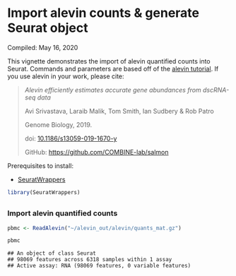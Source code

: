 Import alevin counts & generate Seurat object
================
Compiled: May 16, 2020

This vignette demonstrates the import of alevin quantified counts into
Seurat. Commands and parameters are based off of the [alevin
tutorial](https://combine-lab.github.io/alevin-tutorial/2018/running-alevin/).
If you use alevin in your work, please cite:

> *Alevin efficiently estimates accurate gene abundances from dscRNA-seq
> data*
> 
> Avi Srivastava, Laraib Malik, Tom Smith, Ian Sudbery & Rob Patro
> 
> Genome Biology, 2019.
> 
> doi:
> [10.1186/s13059-019-1670-y](https://doi.org/10.1186/s13059-019-1670-y)
> 
> GitHub: <https://github.com/COMBINE-lab/salmon>

Prerequisites to install:

  - [SeuratWrappers](https://github.com/satijalab/seurat-wrappers)

<!-- end list -->

``` r
library(SeuratWrappers)
```

## 

### Import alevin quantified counts

``` r
pbmc <- ReadAlevin("~/alevin_out/alevin/quants_mat.gz")
```

``` r
pbmc
```

    ## An object of class Seurat 
    ## 98069 features across 6318 samples within 1 assay 
    ## Active assay: RNA (98069 features, 0 variable features)
